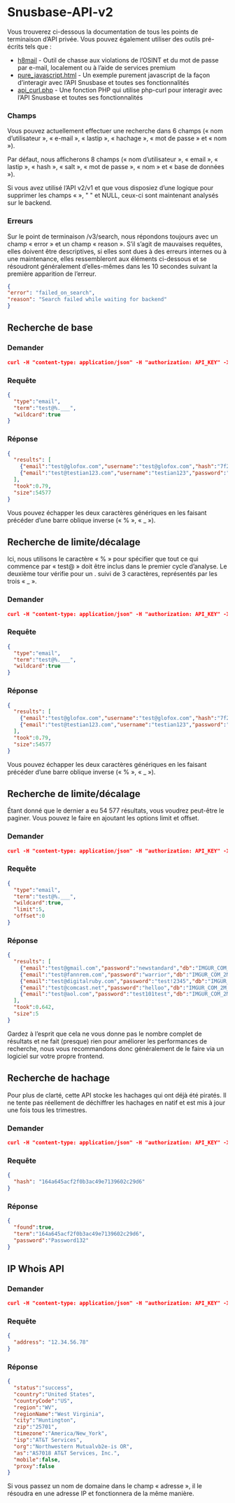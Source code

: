 # Snusbase-API-v2

Vous trouverez ci-dessous la documentation de tous les points de terminaison d’API privée. Vous pouvez également utiliser des outils pré-écrits tels que :

- [h8mail](https://github.com/khast3x/h8mail) - Outil de chasse aux violations de l’OSINT et du mot de passe par e-mail, localement ou à l’aide de services premium
- [pure_javascript.html](https://github.com/fork7wb/Snusbase-API-v2/blob/main/pure_javascript.html) - Un exemple purement javascript de la façon d’interagir avec l’API Snusbase et toutes ses fonctionnalités
- [api_curl.php](https://github.com/fork7wb/Snusbase-API-v2/blob/main/api_curl.php) - Une fonction PHP qui utilise php-curl pour interagir avec l’API Snusbase et toutes ses fonctionnalités

### Champs
Vous pouvez actuellement effectuer une recherche dans 6 champs (« nom d’utilisateur », « e-mail », « lastip », « hachage », « mot de passe » et « nom »).

Par défaut, nous afficherons 8 champs (« nom d’utilisateur », « email », « lastip », « hash », « salt », « mot de passe », « nom » et « base de données »).

Si vous avez utilisé l’API v2/v1 et que vous disposiez d’une logique pour supprimer les champs «  », " " et NULL, ceux-ci sont maintenant analysés sur le backend.

### Erreurs
Sur le point de terminaison /v3/search, nous répondons toujours avec un champ « error » et un champ « reason ». S’il s’agit de mauvaises requêtes, elles doivent être descriptives, si elles sont dues à des erreurs internes ou à une maintenance, elles ressembleront aux éléments ci-dessous et se résoudront généralement d’elles-mêmes dans les 10 secondes suivant la première apparition de l’erreur.

```json
{
"error": "failed_on_search",
"reason": "Search failed while waiting for backend"
}
```

## Recherche de base
### Demander
```json
curl -H "content-type: application/json" -H "authorization: API_KEY" -X POST -d '{"type":"email","term":"test@test.com"}' https://api.snusbase.com/v3/search
```
### Requête
```json
{
  "type":"email",
  "term":"test@%.___",
  "wildcard":true
}
```
### Réponse
```json
{
  "results": [
    {"email":"test@glofox.com","username":"test@glofox.com","hash":"7f2ababa423061c509f4923dd04b6cf1","name":"Glofox Test","db":"GLOFOX_COM_2M_FITNESS_032020"},
    {"email":"test@testian123.com","username":"testian123","password":"123456","lastip":"70.81.142.30","hash":"a49dce509af07a3d003798ce5b800647","db":"FLING_COM_39M_DATING_2011"}
  ],
  "took":0.79,
  "size":54577
}
```
Vous pouvez échapper les deux caractères génériques en les faisant précéder d’une barre oblique inverse (« % », « _ »).

## Recherche de limite/décalage
Ici, nous utilisons le caractère « % » pour spécifier que tout ce qui commence par « test@ » doit être inclus dans le premier cycle d’analyse. Le deuxième tour vérifie pour un . suivi de 3 caractères, représentés par les trois « _ ».
### Demander
```json
curl -H "content-type: application/json" -H "authorization: API_KEY" -X POST -d '{"type":"email","term":"test@%.___","wildcard":true}' https://api.snusbase.com/v3/search
```
### Requête
```json
{
  "type":"email",
  "term":"test@%.___",
  "wildcard":true
}
```
### Réponse
```json
{
  "results": [
    {"email":"test@glofox.com","username":"test@glofox.com","hash":"7f2ababa423061c509f4923dd04b6cf1","name":"Glofox Test","db":"GLOFOX_COM_2M_FITNESS_032020"},
    {"email":"test@testian123.com","username":"testian123","password":"123456","lastip":"70.81.142.30","hash":"a49dce509af07a3d003798ce5b800647","db":"FLING_COM_39M_DATING_2011"}
  ],
  "took":0.79,
  "size":54577
}
```
Vous pouvez échapper les deux caractères génériques en les faisant précéder d’une barre oblique inverse (« % », « _ »).

## Recherche de limite/décalage
Étant donné que le dernier a eu 54 577 résultats, vous voudrez peut-être le paginer. Vous pouvez le faire en ajoutant les options limit et offset.
### Demander
```json
curl -H "content-type: application/json" -H "authorization: API_KEY" -X POST -d '{"type":"email","term":"test@%.___","wildcard":true,"limit":5,"offset":0}' https://api.snusbase.com/v3/search
```
### Requête
```json
{
  "type":"email",
  "term":"test@%.___",
  "wildcard":true,
  "limit":5,
  "offset":0
}
```
### Réponse
```json
{
  "results": [
    {"email":"test@gmail.com","password":"newstandard","db":"IMGUR_COM_2M_SOCIAL_092013"},
    {"email":"test@fannrem.com","password":"warrior","db":"IMGUR_COM_2M_SOCIAL_092013"},
    {"email":"test@digitalruby.com","password":"test!2345","db":"IMGUR_COM_2M_SOCIAL_092013"},
    {"email":"test@comcast.net","password":"helloo","db":"IMGUR_COM_2M_SOCIAL_092013"},
    {"email":"test@aol.com","password":"test101test","db":"IMGUR_COM_2M_SOCIAL_092013"}
  ],
  "took":0.642,
  "size":5
}
```
Gardez à l’esprit que cela ne vous donne pas le nombre complet de résultats et ne fait (presque) rien pour améliorer les performances de recherche, nous vous recommandons donc généralement de le faire via un logiciel sur votre propre frontend.

## Recherche de hachage
Pour plus de clarté, cette API stocke les hachages qui ont déjà été piratés. Il ne tente pas réellement de déchiffrer les hachages en natif et est mis à jour une fois tous les trimestres.
### Demander
```json
curl -H "content-type: application/json" -H "authorization: API_KEY" -X POST -d '{"hash": "164a645acf2f0b3ac49e7139602c29d6"}' https://api.snusbase.com/v3/hash
```
### Requête
```json
{
  "hash": "164a645acf2f0b3ac49e7139602c29d6"
}
```
### Réponse
```json
{
  "found":true,
  "term":"164a645acf2f0b3ac49e7139602c29d6",
  "password":"Password132"
}
```

## IP Whois API
### Demander
```json
curl -H "content-type: application/json" -H "authorization: API_KEY" -X POST -d '{"address": "12.34.56.78"}' https://api.snusbase.com/v3/ipwhois
```
### Requête
```json
{
  "address": "12.34.56.78"
}
```
### Réponse
```json
{
  "status":"success",
  "country":"United States",
  "countryCode":"US",
  "region":"WV",
  "regionName":"West Virginia",
  "city":"Huntington",
  "zip":"25701",
  "timezone":"America/New_York",
  "isp":"AT&T Services",
  "org":"Northwestern Mutualvb2e-is OR",
  "as":"AS7018 AT&T Services, Inc.",
  "mobile":false,
  "proxy":false
}
```
Si vous passez un nom de domaine dans le champ « adresse », il le résoudra en une adresse IP et fonctionnera de la même manière.















